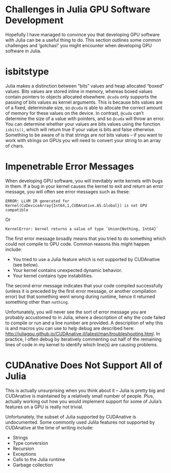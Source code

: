 # Challenges in Julia GPU Software Development

Hopefully I have managed to convince you that developing GPU software with Julia can be a useful thing to do. This section outlines some common challenges and ‘gotchas!’ you might encounter when developing GPU software in Julia.

# isbitstype

Julia makes a distinction between “bits” values and heap allocated “boxed” values. Bits values are stored inline in memory, whereas boxed values contain pointers to objects allocated elsewhere. ```@cuda``` only supports the passing of bits values as kernel arguments. This is because bits values are of a fixed, determinate size, so ```@cuda``` is able to allocate the correct amount of memory for these values on the device. In contrast, ```@cuda``` can’t determine the size of a value with pointers, and so ```@cuda``` will throw an error. You can determine whether your values are bits values using the function ```isbits()```, which will return true if your value is bits and false otherwise. Something to be aware of is that strings are not bits values – if you want to work with strings on GPUs you will need to convert your string to an array of chars.

# Impenetrable Error Messages

When developing GPU software, you will inevitably write kernels with bugs in them. If a bug in your kernel causes the kernel to exit and return an error message, you will often see error messages such as these:

```
ERROR: LLVM IR generated for Kernel(CuDeviceArray{Int64,1,CUDAnative.AS.Global}) is not GPU compatible
```

Or

```
KernelError: kernel returns a value of type `Union{Nothing, Int64}`

```

The first error message broadly means that you tried to do something which could not compile to GPU code. Common reasons this might happen include:
- You tried to use a Julia feature which is not supported by CUDAnative (see below).
- Your kernel contains unexpected dynamic behavior.
- Your kernel contains type instabilities.

The second error message indicates that your code compiled successfully (unless it is preceded by the first error message, or another compilation error) but that something went wrong during runtime, hence it returned something other than ```nothing```.

Unfortunately, you will never see the sort of error message you are probably accustomed to in Julia, where a description of why the code failed to compile or run and a line number are provided. A description of why this is and macros you can use to help debug are described here: http://juliagpu.github.io/CUDAnative.jl/latest/man/troubleshooting.html. In practice, I often debug by iteratively commenting out half of the remaining lines of code in my kernel to identify which line(s) are causing problems.

# CUDAnative Does Not Support All of Julia

This is actually unsurprising when you think about it – Julia is pretty big and CUDAnative is maintained by a relatively small number of people. Plus, actually working out how you would implement support for some of Julia’s features on a GPU is really not trivial.

Unfortunately, the subset of Julia supported by CUDAnative is undocumented. Some commonly used Julila features not supported by CUDAnative at the time of writing include:

- Strings
- Type conversion
- Recursion
- Exceptions
- Calls to the Julia runtime
- Garbage collection
